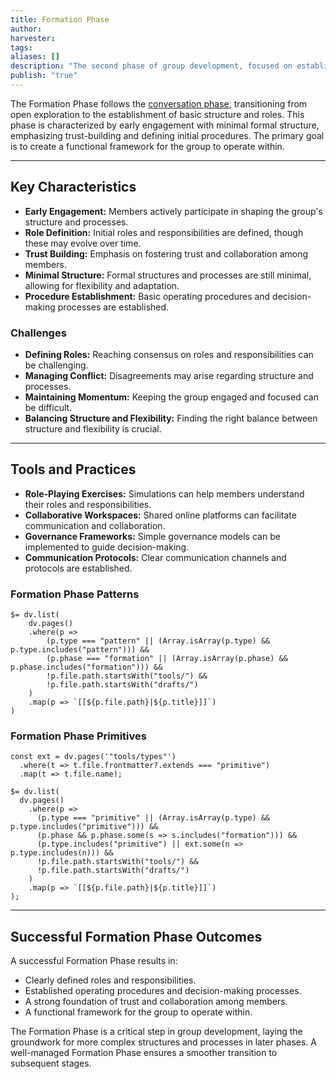 ```yaml
---
title: Formation Phase
author: 
harvester: 
tags: 
aliases: []
description: "The second phase of group development, focused on establishing structure and roles."
publish: "true"
---
```


The Formation Phase follows the [conversation phase](notes/dao-primitives/framework/phase/conversation.md), transitioning from open exploration to the establishment of basic structure and roles.  This phase is characterized by early engagement with minimal formal structure, emphasizing trust-building and defining initial procedures. The primary goal is to create a functional framework for the group to operate within.

---

## Key Characteristics

* **Early Engagement:**  Members actively participate in shaping the group's structure and processes.
* **Role Definition:**  Initial roles and responsibilities are defined, though these may evolve over time.
* **Trust Building:**  Emphasis on fostering trust and collaboration among members.
* **Minimal Structure:**  Formal structures and processes are still minimal, allowing for flexibility and adaptation.
* **Procedure Establishment:**  Basic operating procedures and decision-making processes are established.

### Challenges

* **Defining Roles:**  Reaching consensus on roles and responsibilities can be challenging.
* **Managing Conflict:**  Disagreements may arise regarding structure and processes.
* **Maintaining Momentum:**  Keeping the group engaged and focused can be difficult.
* **Balancing Structure and Flexibility:**  Finding the right balance between structure and flexibility is crucial.

---

## Tools and Practices

* **Role-Playing Exercises:**  Simulations can help members understand their roles and responsibilities.
* **Collaborative Workspaces:**  Shared online platforms can facilitate communication and collaboration.
* **Governance Frameworks:**  Simple governance models can be implemented to guide decision-making.
* **Communication Protocols:**  Clear communication channels and protocols are established.

### Formation Phase Patterns

```dataviewjs
$= dv.list(
    dv.pages()
    .where(p => 
        (p.type === "pattern" || (Array.isArray(p.type) && p.type.includes("pattern"))) &&
        (p.phase === "formation" || (Array.isArray(p.phase) && p.phase.includes("formation"))) &&
        !p.file.path.startsWith("tools/") &&
        !p.file.path.startsWith("drafts/")
    )
    .map(p => `[[${p.file.path}|${p.title}]]`)
)
```

### Formation Phase Primitives

```dataviewjs
const ext = dv.pages('"tools/types"')
  .where(t => t.file.frontmatter?.extends === "primitive")
  .map(t => t.file.name);

$= dv.list(
  dv.pages()
    .where(p =>
      (p.type === "primitive" || (Array.isArray(p.type) && p.type.includes("primitive"))) &&
      (p.phase && p.phase.some(s => s.includes("formation"))) &&
      (p.type.includes("primitive") || ext.some(n => p.type.includes(n))) &&
      !p.file.path.startsWith("tools/") &&
      !p.file.path.startsWith("drafts/")
    )
    .map(p => `[[${p.file.path}|${p.title}]]`)
);
```

---

## Successful Formation Phase Outcomes

A successful Formation Phase results in:

* Clearly defined roles and responsibilities.
* Established operating procedures and decision-making processes.
* A strong foundation of trust and collaboration among members.
* A functional framework for the group to operate within.

The Formation Phase is a critical step in group development, laying the groundwork for more complex structures and processes in later phases.  A well-managed Formation Phase ensures a smoother transition to subsequent stages.